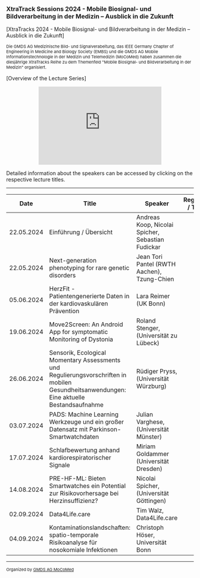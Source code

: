### XtraTrack Sessions 2024 - Mobile Biosignal- und Bildverarbeitung in der Medizin – Ausblick in die Zukunft

[XtraTracks 2024 - Mobile Biosignal- und Bildverarbeitung in der Medizin – Ausblick in die Zukunft]

<p style="font-size:11px">Die GMDS AG Medizinische Bild- und Signalverabeitung, das IEEE Germany Chapter of Engineering in Medicine and Biology Society (EMBS) und die GMDS AG Mobile Informationstechnologie in der Medizin und Telemedizin (MoCoMed) haben zusammen die diesjährige XtraTracks Reihe zu dem Themenfeld "Mobile Biosignal- und Bildverarbeitung in der Medizin" organisiert. </p>

[Overview of the Lecture Series]


<center><iframe width="330" height="210" src="https://www.youtube.com/embed/qknVuj5XohM?si=zd9prDstId0hfQR4" title="YouTube video player" frameborder="0" allow="accelerometer; autoplay; clipboard-write; encrypted-media; gyroscope; picture-in-picture; web-share" referrerpolicy="strict-origin-when-cross-origin" allowfullscreen></iframe></center>

Detailed information about the speakers can be accessed by clicking on the respective lecture titles.

---

|Date   |Title   |Speaker   |Register / Talk   |
|---|---|---|---|
| 22.05.2024  | Einführung / Übersicht  |  Andreas Koop, Nicolai Spicher, Sebastian Fudickar |   |
| 22.05.2024  | Next-generation phenotyping for rare genetic disorders | Jean Tori Pantel (RWTH Aachen), Tzung-Chien  |   |
|05.06.2024   | HerzFit - Patientengenerierte Daten in der kardiovaskulären Prävention  |  Lara Reimer (UK Bonn) |   |
| 19.06.2024  | Move2Screen: An Android App for symptomatic Monitoring of Dystonia   | Roland Stenger, (Universität zu Lübeck) |   |
| 26.06.2024  |  Sensorik, Ecological Momentary Assessments und Regulierungsvorschriften in mobilen Gesundheitsanwendungen: Eine aktuelle Bestandsaufnahme | Rüdiger Pryss, (Universität Würzburg)  |   |
| 03.07.2024  |  PADS: Machine Learning Werkzeuge und ein großer Datensatz mit Parkinson-Smartwatchdaten |  Julian Varghese, (Universität Münster) |   |
| 17.07.2024  | Schlafbewertung anhand kardiorespiratorischer Signale  | Miriam Goldammer (Universität Dresden)  |   |
| 14.08.2024  |  PRE-HF-ML: Bieten Smartwatches ein Potential zur Risikovorhersage bei Herzinsuffizienz? | Nicolai Spicher, (Universität Göttingen)  |   |
| 02.09.2024  | Data4Life.care  | Tim Walz, Data4Life.care  |   |
|  04.09.2024 |  Kontaminationslandschaften: spatio-temporale Risikoanalyse für nosokomiale Infektionen | Christoph Höser, Universität Bonn  |   |


---
<p style="font-size:11px">Organized by <a href="http://mocomed.de">GMDS AG MoCoMed</a></p>
